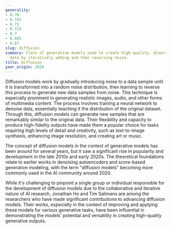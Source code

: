 ```yaml
---
generality:
- 0.76
- 0.745
- 0.73
- 0.715
- 0.7
- 0.685
- 0.67
slug: diffusion
summary: Class of generative models used to create high-quality, diverse samples of
  data by iteratively adding and then reversing noise.
title: Diffusion
year_origin: 2020
---
```


Diffusion models work by gradually introducing noise to a data sample until it is transformed into a random noise distribution, then learning to reverse this process to generate new data samples from noise. This technique is especially prominent in generating realistic images, audio, and other forms of multimedia content. The process involves training a neural network to denoise data, essentially teaching it the distribution of the original dataset. Through this, diffusion models can generate new samples that are remarkably similar to the original data. Their flexibility and capacity to produce high-fidelity outputs have made them a popular choice for tasks requiring high levels of detail and creativity, such as text-to-image synthesis, enhancing image resolution, and creating art or music.

The concept of diffusion models in the context of generative models has been around for several years, but it saw a significant rise in popularity and development in the late 2010s and early 2020s. The theoretical foundations relate to earlier works in denoising autoencoders and score-based generative modeling, with the term "diffusion models" becoming more commonly used in the AI community around 2020.

While it's challenging to pinpoint a single group or individual responsible for the development of diffusion models due to the collaborative and iterative nature of AI research, Jonathan Ho and Tim Salimans are among the researchers who have made significant contributions to advancing diffusion models. Their works, especially in the context of improving and applying these models for various generative tasks, have been influential in demonstrating the models' potential and versatility in creating high-quality generative outputs.